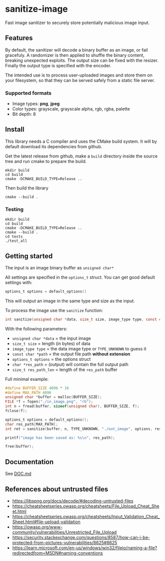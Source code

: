 # sanitize-image

Fast image sanitizer to securely store potentially malicious image input.

## Features

By default, the sanitizer will decode a binary buffer as an image, or fail gracefuly. A randomizer is then applied to shuffle the binary content, breaking unexpected exploits. The output size can be fixed with the resizer. Finally the output type is specified with the encoder.

The intended use is to process user-uploaded images and store them on your filesystem, so that they can be served safely from a static file server.

### Supported formats

- Image types: **png**, **jpeg**
- Color types: grayscale, grayscale alpha, rgb, rgba, palette
- Bit depth: 8

## Install

This library needs a C compiler and uses the CMake build system. It will by default download its dependencies from github.

Get the latest release from github, make a `build` directory inside the source tree and run cmake to prepare the build.

```
mkdir build
cd build
cmake -DCMAKE_BUILD_TYPE=Release ..
```

Then build the library

```
cmake --build .
```

### Testing

```
mkdir build
cd build
cmake -DCMAKE_BUILD_TYPE=Release ..
cmake --build .
cd tests
./test_all
```

## Getting started

The input is an image binary buffer as `unsigned char*`

All settings are specified in the `options_t` struct. You can get good default settings with:

```c
options_t options = default_options()
```

This will output an image in the same type and size as the input.

To process the image use the `sanitize` function:

```c
int sanitize(unsigned char *data, size_t size, image_type type, const char *path, options_t options, char *res_path, size_t res_path_len);
```

With the following parameters:

- `unsigned char *data` = the input image
- `size_t size` = length (in bytes) of data
- `image_type type` = the data image type or `TYPE_UNKNOWN` to guess it
- `const char *path` = the output file path **without extension**
- `options_t options` = the options struct
- `char *res_path` = (output) will contain the full output path
- `size_t res_path_len` = length of the `res_path` buffer

Full minimal example:

```c
#define BUFFER_SIZE 4096 * 16
#define MAX_PATH 4096
unsigned char *buffer = malloc(BUFFER_SIZE);
FILE *f = fopen("./in_image.png", "rb");
int n = fread(buffer, sizeof(unsigned char), BUFFER_SIZE, f);
fclose(f);

options_t options = default_options();
char res_path[MAX_PATH];
int ret = sanitize(buffer, n, TYPE_UNKNOWN, "./out_image", options, res_path, MAX_PATH);

printf("image has been saved as: %s\n", res_path);

free(buffer);
```

## Documentation

See [DOC.md](DOC.md)

## References about untrusted files

- https://libspng.org/docs/decode/#decoding-untrusted-files
- https://cheatsheetseries.owasp.org/cheatsheets/File_Upload_Cheat_Sheet.html
- https://cheatsheetseries.owasp.org/cheatsheets/Input_Validation_Cheat_Sheet.html#file-upload-validation
- https://owasp.org/www-community/vulnerabilities/Unrestricted_File_Upload
- https://security.stackexchange.com/questions/8587/how-can-i-be-protected-from-pictures-vulnerabilities/8625#8625
- https://learn.microsoft.com/en-us/windows/win32/fileio/naming-a-file?redirectedfrom=MSDN#naming-conventions
